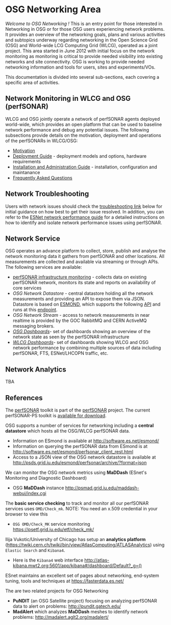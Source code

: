 OSG Networking Area
===================

*Welcome to OSG Networking !* This is an entry point for those interested in Networking in OSG or for those OSG users experiencing network problems. It provides an overview of the networking goals, plans and various activities and subtopics underway regarding networking in the Open Science Grid (OSG) and World-wide LCG Computing Grid (WLCG), operated as a joint project. This area started in June 2012 with initial focus on the network monitoring as monitoring is critical to provide needed visibility into existing networks and site connectivity. OSG is working to provide needed networking information and tools for users, sites and experiments/VOs.

This documentation is divided into several sub-sections, each covering a specific area of activities. 

Network Monitoring in WLCG and OSG (perfSONAR)
----------------------------------------------

WLCG and OSG jointly operate a network of perfSONAR agents deployed world-wide, which provides an open platform that can be used to baseline network performance and debug any potential issues. The following subsections provide details on the motivation, deployment and operations of the perfSONARs in WLCG/OSG: 

- [Motivation](perfsonar-in-osg.md)
- [Deployment Guide](perfsonar/deployment-models.md) - deployment models and options, hardware requirements
- [Installation and Administration Guide](perfsonar/installation.md) - installation, configuration and maintanance 
- [Frequently Asked Questions](perfsonar/faq.md)

Network Troubleshooting
-----------------------
Users with network issues should check the [troubleshooting link](network-troubleshooting.md) below for initial guidance on how best to get their issue resolved. In addition, you can refer to the [ESNet network performance guide](https://fasterdata.es.net/performance-testing/troubleshooting/network-troubleshooting-quick-reference-guide/) for a detailed instructions on how to identify and isolate network performance issues using perfSONAR.

Network Service 
---------------

OSG operates an advance platform to collect, store, publish and analyse the network monitoring data it gathers from perfSONAR and other locations. All measurements are collected and available via streaming or through APIs. The following services are available:

- [perfSONAR infrastructure monitoring](perfsonar/psetf.md) - collects data on existing perfSONAR network, monitors its state and reports on availability of core services
- *OSG Network Datastore* - central datastore holding all the network measurements and providing an API to expose them via JSON. Datastore is based on [ESMOND](http://software.es.net/esmond/), which supports the following [API](http://software.es.net/esmond/perfsonar_client_rest.html) and runs at this [endpoint](http://psds.grid.iu.edu/esmond/perfsonar/archive/?format=json).
- *OSG Network Stream* - access to network measurements in near realtime is provided by the GOC RabbitMQ and CERN ActiveMQ messaging brokers.
- [*OSG Dashboards*](http://psmad.grid.iu.edu/maddash-webui/index.cgi)- set of dashboards showing an overview of the network state as seen by the perfSONAR infrastructure 
- [*WLCG Dashboards*](http://monit-grafana-open.cern.ch/dashboard/db/home?orgId=16)- set of dashboards showing WLCG and OSG network performance by combining multiple sources of data including perfSONAR, FTS, ESNet/LHCOPN traffic, etc. 

Network Analytics
-----------------
TBA

References
-----------
The [perfSONAR](http://docs.perfsonar.net/) toolkit is part of the [perfSONAR](http://www.perfsonar.net/) project. The current perfSONAR-PS toolkit is [available for download](http://docs.perfsonar.net/install_getting.html). 

OSG supports a number of services for networking including a **central datastore** which hosts all the OSG/WLCG perfSONAR data.

-   Information on ESmond is available at <http://software.es.net/esmond/>
-   Information on querying the perfSONAR data from ESmond is at <http://software.es.net/esmond/perfsonar_client_rest.html>
-   Access to a JSON view of the OSG network datastore is available at <http://psds.grid.iu.edu/esmond/perfsonar/archive/?format=json>

We can monitor the OSG network metrics using **MaDDash** (ESnet's Monitoring and Diagnostic Dashboard)

-   OSG **MaDDash** instance <http://psmad.grid.iu.edu/maddash-webui/index.cgi>

The **basic service checking** to track and monitor all our perfSONAR services uses `OMD/Check_mk`. NOTE: You need an x.509 credential in your browser to view this

-   `OSG OMD/Check_MK` service monitoring <https://psetf.grid.iu.edu/etf/check_mk/>

Ilija Vukotic/University of Chicago has setup an **analytics platform** (<https://twiki.cern.ch/twiki/bin/view/AtlasComputing/ATLASAnalytics>) using `Elastic Search` and `Kibana4`.

-    Here is the `Kibana4` web interface <http://atlas-kibana.mwt2.org:5601/app/kibana#/dashboard/Default?_g=()>

ESnet maintains an excellent set of pages about networking, end-system tuning, tools and techniques at <https://fasterdata.es.net/>

The are two related projects for OSG Networking

-   **PuNDIT** (an OSG Satellite project) focusing on analyzing perfSONAR data to alert on problems: <http://pundit.gatech.edu/>
-   **MadAlert** which analyzes **MaDDash** meshes to identify network problems: <http://madalert.aglt2.org/madalert/>


